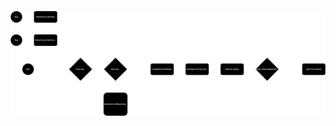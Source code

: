 ![Certificate Request Process](https://github.com/ulbs-university-certificates-project/.github/blob/master/profile/certificate-request-process.svg)